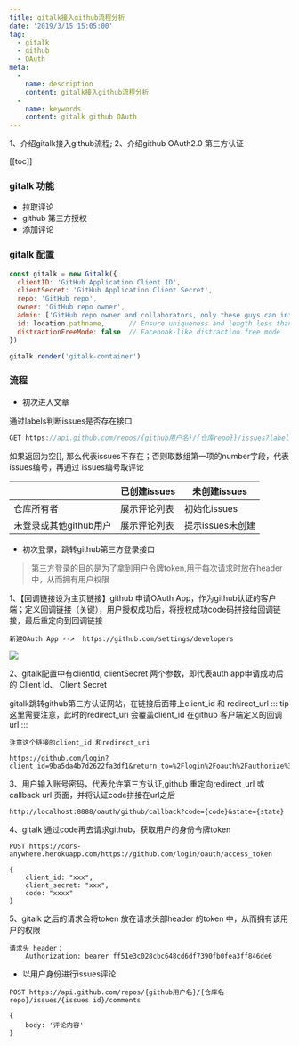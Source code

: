 ```yaml
---
title: gitalk接入github流程分析
date: '2019/3/15 15:05:00'
tag:
  - gitalk
  - github
  - OAuth
meta:
  -
    name: description
    content: gitalk接入github流程分析
  -
    name: keywords
    content: gitalk github OAuth
---
```

1、介绍gitalk接入github流程;
2、介绍github OAuth2.0 第三方认证
<!-- more -->
[[toc]]
### gitalk 功能
* 拉取评论
* github 第三方授权
* 添加评论

### gitalk 配置
``` js
const gitalk = new Gitalk({
  clientID: 'GitHub Application Client ID',
  clientSecret: 'GitHub Application Client Secret',
  repo: 'GitHub repo',
  owner: 'GitHub repo owner',
  admin: ['GitHub repo owner and collaborators, only these guys can initialize github issues'],
  id: location.pathname,      // Ensure uniqueness and length less than 50
  distractionFreeMode: false  // Facebook-like distraction free mode
})

gitalk.render('gitalk-container')
```

### 流程
- 初次进入文章

通过labels判断issues是否存在接口
``` js
GET https://api.github.com/repos/{github用户名}/{仓库repo}}/issues?labels=Gitalk,V | Mr.liu&t=1552577167545
```
如果返回为空[], 那么代表issues不存在；否则取数组第一项的number字段，代表issues编号，再通过 issues编号取评论

||已创建issues|未创建issues|
|-|-|-|
|仓库所有者|展示评论列表|初始化issues
|未登录或其他github用户|展示评论列表|提示issues未创建


- 初次登录，跳转github第三方登录接口
> 第三方登录的目的是为了拿到用户令牌token,用于每次请求时放在header中，从而拥有用户权限

1、【回调链接设为主页链接】github 申请OAuth App，作为github认证的客户端；定义回调链接（关键），用户授权成功后，将授权成功code码拼接给回调链接，最后重定向到回调链接
```
新建OAuth App -->  https://github.com/settings/developers
```
![](https://note.youdao.com/yws/public/resource/1291f7fdd8952de2e3dd21da82a26372/xmlnote/D3167432369E4E91A7760CC992B6F69A/23010)

2、gitalk配置中有clientId, clientSecret 两个参数，即代表auth app申请成功后的 Client Id、 Client Secret

gitalk跳转github第三方认证网站，在链接后面带上client_id 和 redirect_url
::: tip
这里需要注意，此时的redirect_uri 会覆盖client_id  在github 客户端定义的回调url
:::
```
注意这个链接的client_id 和redirect_uri

https://github.com/login?client_id=9ba5da4b7d2622fa3df1&return_to=%2Flogin%2Foauth%2Fauthorize%3Fclient_id%3D9ba5da4b7d2622fa3df1%26redirect_uri%3Dhttps%253A%252F%252Fwebfool.github.io%252Fblob%252Fh5%252F%26scope%3Dpublic_repo
```

3、用户输入账号密码，代表允许第三方认证,github 重定向redirect_url 或callback url 页面，并将认证code拼接在url之后
```
http://localhost:8888/oauth/github/callback?code={code}&state={state}
```
4、gitalk 通过code再去请求github，获取用户的身份令牌token
```
POST https://cors-anywhere.herokuapp.com/https://github.com/login/oauth/access_token

{
    client_id: "xxx",
    client_secret: "xxx",
    code: "xxxx"
}
```

5、gitalk 之后的请求会将token 放在请求头部header 的token 中，从而拥有该用户的权限
```
请求头 header：
    Authorization: bearer ff51e3c028cbc648cd6df7390fb0fea3ff846de6
```

- 以用户身份进行issues评论
```
POST https://api.github.com/repos/{github用户名}/{仓库名repo}/issues/{issues id}/comments

{
    body: '评论内容'
}
```